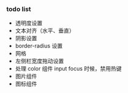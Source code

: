 ### todo list

* 透明度设置
* 文本对齐（水平、垂直）
* 阴影设置
* border-radius 设置
* 网格
* 左侧栏宽度拖动设置
* 处理 color 组件 input focus 时候，禁用热键
* 图片组件
* 图标组件